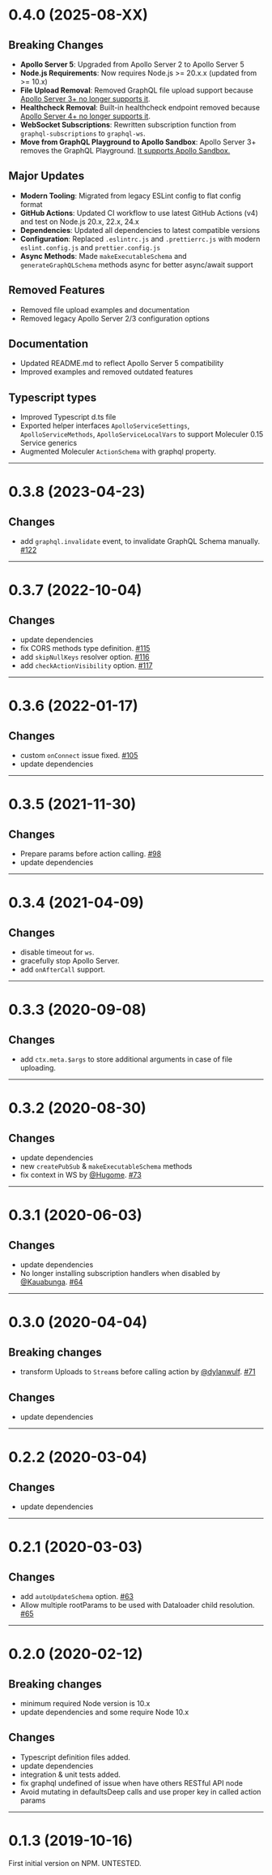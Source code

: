 <a name="0.4.0"></a>
# 0.4.0 (2025-08-XX)

## Breaking Changes
- **Apollo Server 5**: Upgraded from Apollo Server 2 to Apollo Server 5
- **Node.js Requirements**: Now requires Node.js >= 20.x.x (updated from >= 10.x)
- **File Upload Removal**: Removed GraphQL file upload support because [Apollo Server 3+ no longer supports it](https://www.apollographql.com/docs/apollo-server/v3/migration#file-uploads).
- **Healthcheck Removal**: Built-in healthcheck endpoint removed because [Apollo Server 4+ no longer supports it](https://www.apollographql.com/docs/apollo-server/migration-from-v3#health-checks).
- **WebSocket Subscriptions**: Rewritten subscription function from `graphql-subscriptions` to `graphql-ws`.
- **Move from GraphQL Playground to Apollo Sandbox**: Apollo Server 3+ removes the GraphQL Playground. [It supports Apollo Sandbox.](https://www.apollographql.com/docs/apollo-server/v3/migration#graphql-playground)

## Major Updates
- **Modern Tooling**: Migrated from legacy ESLint config to flat config format
- **GitHub Actions**: Updated CI workflow to use latest GitHub Actions (v4) and test on Node.js 20.x, 22.x, 24.x
- **Dependencies**: Updated all dependencies to latest compatible versions
- **Configuration**: Replaced `.eslintrc.js` and `.prettierrc.js` with modern `eslint.config.js` and `prettier.config.js`
- **Async Methods**: Made `makeExecutableSchema` and `generateGraphQLSchema` methods async for better async/await support

## Removed Features
- Removed file upload examples and documentation
- Removed legacy Apollo Server 2/3 configuration options

## Documentation
- Updated README.md to reflect Apollo Server 5 compatibility
- Improved examples and removed outdated features

## Typescript types
- Improved Typescript d.ts file
- Exported helper interfaces `ApolloServiceSettings`, `ApolloServiceMethods`, `ApolloServiceLocalVars` to support Moleculer 0.15 Service generics
- Augmented Moleculer `ActionSchema` with graphql property.

--------------------------------------------------
<a name="0.3.8"></a>
# 0.3.8 (2023-04-23)

## Changes
- add `graphql.invalidate` event, to invalidate GraphQL Schema manually. [#122](https://github.com/moleculerjs/moleculer-apollo-server/pull/122)

--------------------------------------------------
<a name="0.3.7"></a>
# 0.3.7 (2022-10-04)

## Changes
- update dependencies
- fix CORS methods type definition. [#115](https://github.com/moleculerjs/moleculer-apollo-server/pull/115)
- add `skipNullKeys` resolver option. [#116](https://github.com/moleculerjs/moleculer-apollo-server/pull/116)
- add `checkActionVisibility` option. [#117](https://github.com/moleculerjs/moleculer-apollo-server/pull/117)

--------------------------------------------------
<a name="0.3.6"></a>
# 0.3.6 (2022-01-17)

## Changes
- custom `onConnect` issue fixed. [#105](https://github.com/moleculerjs/moleculer-apollo-server/pull/105)
- update dependencies

--------------------------------------------------
<a name="0.3.5"></a>
# 0.3.5 (2021-11-30)

## Changes
- Prepare params before action calling. [#98](https://github.com/moleculerjs/moleculer-apollo-server/pull/98)
- update dependencies

--------------------------------------------------
<a name="0.3.4"></a>
# 0.3.4 (2021-04-09)

## Changes
- disable timeout for `ws`.
- gracefully stop Apollo Server.
- add `onAfterCall` support.

--------------------------------------------------
<a name="0.3.3"></a>
# 0.3.3 (2020-09-08)

## Changes
- add `ctx.meta.$args` to store additional arguments in case of file uploading.

--------------------------------------------------
<a name="0.3.2"></a>
# 0.3.2 (2020-08-30)

## Changes
- update dependencies
- new `createPubSub` & `makeExecutableSchema` methods
- fix context in WS by [@Hugome](https://github.com/Hugome). [#73](https://github.com/moleculerjs/moleculer-apollo-server/pull/73)

--------------------------------------------------
<a name="0.3.1"></a>
# 0.3.1 (2020-06-03)

## Changes
- update dependencies
- No longer installing subscription handlers when disabled by [@Kauabunga](https://github.com/Kauabunga). [#64](https://github.com/moleculerjs/moleculer-apollo-server/pull/64)

--------------------------------------------------
<a name="0.3.0"></a>
# 0.3.0 (2020-04-04)

## Breaking changes
- transform Uploads to `Stream`s before calling action by [@dylanwulf](https://github.com/dylanwulf). [#71](https://github.com/moleculerjs/moleculer-apollo-server/pull/71)
 
## Changes
- update dependencies

--------------------------------------------------
<a name="0.2.2"></a>
# 0.2.2 (2020-03-04)

## Changes
- update dependencies

--------------------------------------------------
<a name="0.2.1"></a>
# 0.2.1 (2020-03-03)

## Changes
- add `autoUpdateSchema` option. [#63](https://github.com/moleculerjs/moleculer-apollo-server/pull/63)
- Allow multiple rootParams to be used with Dataloader child resolution. [#65](https://github.com/moleculerjs/moleculer-apollo-server/pull/65)

--------------------------------------------------
<a name="0.2.0"></a>
# 0.2.0 (2020-02-12)

## Breaking changes
- minimum required Node version is 10.x
- update dependencies and some require Node 10.x

## Changes
- Typescript definition files added.
- update dependencies
- integration & unit tests added.
- fix graphql undefined of issue when have others RESTful API node
- Avoid mutating in defaultsDeep calls and use proper key in called action params

--------------------------------------------------
<a name="0.1.3"></a>
# 0.1.3 (2019-10-16)

First initial version on NPM. UNTESTED.
